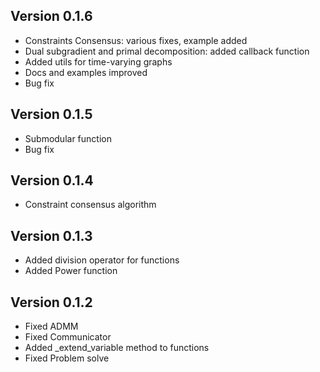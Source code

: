Version 0.1.6
--------------
* Constraints Consensus: various fixes, example added
* Dual subgradient and primal decomposition: added callback function
* Added utils for time-varying graphs
* Docs and examples improved
* Bug fix

Version 0.1.5
--------------
* Submodular function
* Bug fix

Version 0.1.4
--------------
* Constraint consensus algorithm

Version 0.1.3
--------------
* Added division operator for functions
* Added Power function 

Version 0.1.2
--------------
* Fixed ADMM
* Fixed Communicator
* Added _extend_variable method to functions
* Fixed Problem solve